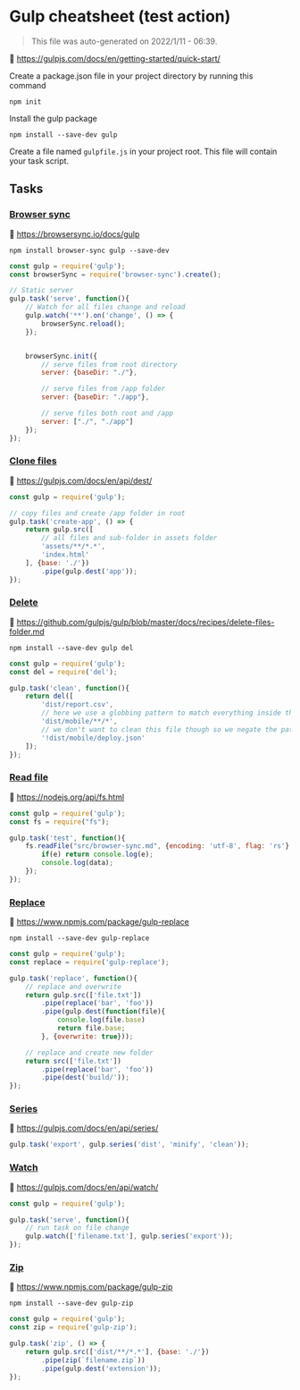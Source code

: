 # Gulp cheatsheet (test action)

> This file was auto-generated on 2022/1/11 - 06:39.

🔗 https://gulpjs.com/docs/en/getting-started/quick-start/

Create a package.json file in your project directory by running this command

```shell
npm init
```

Install the gulp package

```shell
npm install --save-dev gulp
```

Create a file named `gulpfile.js` in your project root. This file will contain your task script.

## Tasks


### [Browser sync](https://phucbm.github.io/gulp-cheatsheet/tasks/browser-sync)

🔗 https://browsersync.io/docs/gulp

```shell
npm install browser-sync gulp --save-dev
```

```js
const gulp = require('gulp');
const browserSync = require('browser-sync').create();

// Static server
gulp.task('serve', function(){
    // Watch for all files change and reload
    gulp.watch('**').on('change', () => {
        browserSync.reload();
    });


    browserSync.init({
        // serve files from root directory
        server: {baseDir: "./"},

        // serve files from /app folder
        server: {baseDir: "./app"},

        // serve files both root and /app
        server: ["./", "./app"]
    });
});
```

### [Clone files](https://phucbm.github.io/gulp-cheatsheet/tasks/clone-files)

🔗 https://gulpjs.com/docs/en/api/dest/

```js
const gulp = require('gulp');

// copy files and create /app folder in root
gulp.task('create-app', () => {
    return gulp.src([
        // all files and sub-folder in assets folder
        'assets/**/*.*',
        'index.html'
    ], {base: './'})
        .pipe(gulp.dest('app'));
});
```

### [Delete](https://phucbm.github.io/gulp-cheatsheet/tasks/delete)

🔗 https://github.com/gulpjs/gulp/blob/master/docs/recipes/delete-files-folder.md

```shell
npm install --save-dev gulp del
```

```js
const gulp = require('gulp');
const del = require('del');

gulp.task('clean', function(){
    return del([
        'dist/report.csv',
        // here we use a globbing pattern to match everything inside the `mobile` folder
        'dist/mobile/**/*',
        // we don't want to clean this file though so we negate the pattern
        '!dist/mobile/deploy.json'
    ]);
});
```

### [Read file](https://phucbm.github.io/gulp-cheatsheet/tasks/read-file)

🔗 https://nodejs.org/api/fs.html

```javascript
const gulp = require('gulp');
const fs = require("fs");

gulp.task('test', function(){
    fs.readFile("src/browser-sync.md", {encoding: 'utf-8', flag: 'rs'}, function(e, data){
        if(e) return console.log(e);
        console.log(data);
    });
});
```

### [Replace](https://phucbm.github.io/gulp-cheatsheet/tasks/replace)

🔗 https://www.npmjs.com/package/gulp-replace

```shell
npm install --save-dev gulp-replace
```

```js
const gulp = require('gulp');
const replace = require('gulp-replace');

gulp.task('replace', function(){
    // replace and overwrite
    return gulp.src(['file.txt'])
        .pipe(replace('bar', 'foo'))
        .pipe(gulp.dest(function(file){
            console.log(file.base)
            return file.base;
        }, {overwrite: true}));

    // replace and create new folder
    return src(['file.txt'])
        .pipe(replace('bar', 'foo'))
        .pipe(dest('build/'));
});
```

### [Series](https://phucbm.github.io/gulp-cheatsheet/tasks/series)

🔗 https://gulpjs.com/docs/en/api/series/

```js
gulp.task('export', gulp.series('dist', 'minify', 'clean'));
```

### [Watch](https://phucbm.github.io/gulp-cheatsheet/tasks/watch)

🔗 https://gulpjs.com/docs/en/api/watch/

```javascript
const gulp = require('gulp');

gulp.task('serve', function(){
    // run task on file change
    gulp.watch(['filename.txt'], gulp.series('export'));
});
```

### [Zip](https://phucbm.github.io/gulp-cheatsheet/tasks/zip)

🔗 https://www.npmjs.com/package/gulp-zip

```shell
npm install --save-dev gulp-zip
```

```js
const gulp = require('gulp');
const zip = require('gulp-zip');

gulp.task('zip', () => {
    return gulp.src(['dist/**/*.*'], {base: './'})
        .pipe(zip(`filename.zip`))
        .pipe(gulp.dest('extension'));
});
```

